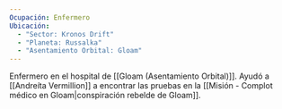 ```yaml
---
Ocupación: Enfermero
Ubicación:
  - "Sector: Kronos Drift"
  - "Planeta: Russalka"
  - "Asentamiento Orbital: Gloam"
---
```

Enfermero en el hospital de [[Gloam (Asentamiento Orbital)]]. Ayudó a [[Andreíta Vermillion]] a encontrar las pruebas en la [[Misión - Complot médico en Gloam|conspiración rebelde de Gloam]].
